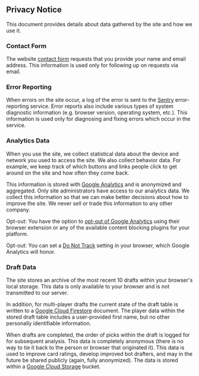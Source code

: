 ## Privacy Notice

This document provides details about data gathered by the site and how we use it.

### Contact Form

The website [contact form](/guide#contact/) requests that you provide your name and email address. This information is used only for following up on requests via email. 

### Error Reporting

When errors on the site occur, a log of the error is sent to the [Sentry](https://sentry.io/) error-reporting service. Error reports also include various types of system diagnostic information (e.g. browser version, operating system, etc.). This information is used only for diagnosing and fixing errors which occur in the service.

### Analytics Data

When you use the site, we collect statistical data about the device and network you used to access the site. We also collect behavior data. For example, we keep track of which buttons and links people click to get around on the site and how often they come back.

This information is stored with [Google Analytics](https://en.wikipedia.org/wiki/Google_Analytics) and is anonymized and aggregated. Only site administrators have access to our analytics data. We collect this information so that we can make better decisions about how to improve the site. We never sell or trade this information to any other company.

Opt-out: You have the option to [opt-out of Google Analytics](https://tools.google.com/dlpage/gaoptout) using their browser extension or any of the available content blocking plugins for your platform.

Opt-out: You can set a [Do Not Track](https://allaboutdnt.com/) setting in your browser, which Google Analytics will honor.

### Draft Data

The site stores an archive of the most recent 10 drafts within your browser's local storage. This data is only available to your browser and is not transmitted to our server.

In addition, for multi-player drafts the current state of the draft table is written to a [Google Cloud Firestore](https://cloud.google.com/firestore/) document. The player data within the stored draft table includes a user-provided first name, but no other personally identifiable information.

When drafts are completed, the order of picks within the draft is logged for for subsequent analysis. This data is completely anonymous (there is no way to tie it back to the person or browser that originated it). This data is used to improve card ratings, develop improved bot drafters, and may in the future be shared publicly (again, fully anonymized). The data is stored within a [Google Cloud Storage](https://cloud.google.com/storage/) bucket.

